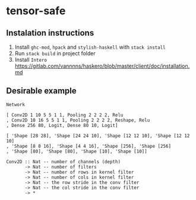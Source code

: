 # tensor-safe

## Instalation instructions

1. Install `ghc-mod`, `hpack` and `stylish-haskell` with `stack install`
2. Run `stack build` in project folder
3. Install `Intero` https://gitlab.com/vannnns/haskero/blob/master/client/doc/installation.md

## Desirable example

```
Network

[ Conv2D 1 10 5 5 1 1, Pooling 2 2 2 2, Relu
, Conv2D 10 16 5 5 1 1, Pooling 2 2 2 2, Reshape, Relu
, Dense 256 80, Logit, Dense 80 10, Logit]

[ 'Shape [28 28], 'Shape [24 24 10], 'Shape [12 12 10], 'Shape [12 12 10]
, 'Shape [8 8 16], 'Shape [4 4 16], 'Shape [256], 'Shape [256]
, 'Shape [80], 'Shape [80], 'Shape [10], 'Shape [10]]
```

```
Conv2D :: Nat -- number of channels (depth)
       -> Nat -- number of filters
       -> Nat -- number of rows in kernel filter
       -> Nat -- number of cols in kernel filter
       -> Nat -- the row stride in the conv filter
       -> Nat -- the col stride in the conv filter
       -> *
```
